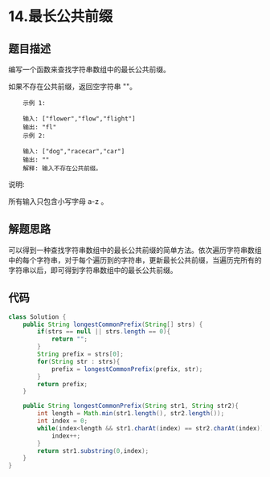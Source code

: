 # 14.最长公共前缀

## 题目描述
编写一个函数来查找字符串数组中的最长公共前缀。

如果不存在公共前缀，返回空字符串 ""。

        示例 1:

        输入: ["flower","flow","flight"]
        输出: "fl"
        示例 2:

        输入: ["dog","racecar","car"]
        输出: ""
        解释: 输入不存在公共前缀。
        
说明:

所有输入只包含小写字母 a-z 。


## 解题思路
可以得到一种查找字符串数组中的最长公共前缀的简单方法。依次遍历字符串数组中的每个字符串，对于每个遍历到的字符串，更新最长公共前缀，当遍历完所有的字符串以后，即可得到字符串数组中的最长公共前缀。


## 代码
```java
class Solution {
    public String longestCommonPrefix(String[] strs) {
        if(strs == null || strs.length == 0){
            return "";
        }
        String prefix = strs[0];
        for(String str : strs){
            prefix = longestCommonPrefix(prefix, str);
        }
        return prefix;
    }

    public String longestCommonPrefix(String str1, String str2){
        int length = Math.min(str1.length(), str2.length());
        int index = 0;
        while(index<length && str1.charAt(index) == str2.charAt(index)){
            index++;
        }
        return str1.substring(0,index);
    }
}
```
